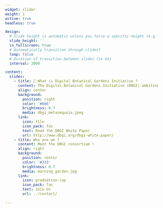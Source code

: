 ```yaml
---
widget: slider
weight: 1
active: true
headless: true

design:
  # Slide height is automatic unless you force a specific height (e.g. '400px')
  slide_height: ''
  is_fullscreen: true
  # Automatically transition through slides?
  loop: false
  # Duration of transition between slides (in ms)
  interval: 2000

content:
  slides:
    - title: 👋 What is Digital Botanical Gardens Initiative ?
      content: The Digital Botanical Gardens Initiative (DBGI) ambitions to explore innovative solutions for the collection, management and sharing of digital information acquired on living botanical collections. A particular focus will be placed on the large scale characterization of the chemodiversity of living plants collections through mass spectrometric approaches. The acquired data will be structured, organized and connected with relevant metadata through semantic web technology. The gathered knowledge will then inform ecosystem functioning research and orient biodiversity conservation projects. The DBGI initially aims to take advantage of the readily available living collections of Swiss botanical gardens to establish robust and scalable chemo- and biodiversity digitisation workflows. The ultimate goal is to apply these approaches in the field and at the global scale in wild ecosystems.
      align: center
      background:
        position: right
        color: '#666'
        brightness: 0.7
        media: dbgi_metasequoia.jpeg
      link:
        icon: file
        icon_pack: fas
        text: Read the DBGI White Paper
        url: http://www.dbgi.org/dbgi-white-paper/
    - title: Who are we ?
      content: Meet the DBGI consortium !
      align: right
      background:
        position: center
        color: '#333'
        brightness: 0.7
        media: morning_garden.jpg
      link:
        icon: graduation-cap
        icon_pack: fas
        text: Join Us
        url: ../contact/

---
```

